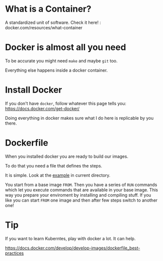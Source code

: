 # What is a Container? 
A standardized unit of software. Check it here! : docker.com/resources/what-container

# Docker is almost all you need
To be accurate you might need `make` and maybe `git` too.

Everything else happens inside a docker container.

# Install Docker
If you don't have `docker`, follow whatever this page tells you: https://docs.docker.com/get-docker/

Doing everything in docker makes sure what I do here is replicable by you there.

# Dockerfile
When you installed docker you are ready to build our images.

To do that you need a file that defines the steps.

It is simple. Look at the [example](./Dockerfile) in current directory. 

You start from a base image `FROM`. Then you have a series of `RUN` commands which let you execute commands that are available in your base image.
This way you prepare your enviroment by installing and compiling stuff.
If you like you can start `FROM` one image and then after few steps switch to another one!

# Tip
If you want to learn Kuberntes, play with docker a lot. It can help.

https://docs.docker.com/develop/develop-images/dockerfile_best-practices

